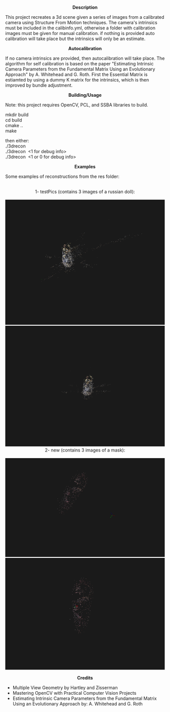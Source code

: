 <p align="center">
  <b>Description</b><br/>
</p>  

This project recreates a 3d scene given a series of images from a calibrated camera using Structure From Motion techniques. The camera's intrinsics must be included in the calibinfo.yml, otherwise a folder with calibration images must be given for manual calibration. if nothing is provided auto calibration will take place but the intrinsics will only be an estimate.<br/>

<p align="center">
  <b>Autocalibration</b><br/>
</p>

If no camera intrinsics are provided, then autocalibration will take place. The algorithm for self calibration is based on the paper "Estimating Intrinsic Camera Parameters from the Fundamental Matrix Using an Evolutionary Approach" by A. Whitehead and G. Roth. First the Essential Matrix is estiamted by using a dummy K matrix for the intrinsics, which is then improved by bundle adjustment.

<p align="center">
  <b>Building/Usage</b><br/>
</p>

Note: this project requires OpenCV, PCL, and SSBA libraries to build.<br/>                                        

mkdir build<br/>
cd build<br/>
cmake ..<br/>
make<br/>

then either:<br/>
./3drecon <image directory><br/>
./3drecon <image directory> <1 for debug info><br/>
./3drecon <image directory> <calibration image path> <1 or 0 for debug info><br/>

<p align="center">
  <b>Examples</b><br/>
</p>
Some examples of reconstructions from the res folder:<br/>
<br/>
<p align="center">
  1- testPics (contains 3 images of a russian doll):<br/>
  <br/>
  <img src="https://raw.githubusercontent.com/ShayaP/3DReconstruction/master/result1.png"/><br/>
  <img src="https://raw.githubusercontent.com/ShayaP/3DReconstruction/master/result2.png"/><br/>
  2- new (contains 3 images of a mask):<br/>
  <br/>
  <img src="https://raw.githubusercontent.com/ShayaP/3DReconstruction/master/Results/mask1.png"/><br/>
  <img src="https://raw.githubusercontent.com/ShayaP/3DReconstruction/master/Results/mask2.png"/><br/>
</p>

<p align="center">
  <b>Credits</b><br/>
</p>

* Multiple View Geometry by Hartley and Zisserman<br/>
* Mastering OpenCV with Practical Computer Vision Projects<br/>
* Estimating Intrinsic Camera Parameters from the Fundamental Matrix Using
  an Evolutionary Approach
  by: A. Whitehead and G. Roth</br>
